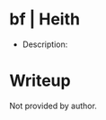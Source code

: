 # bf | Heith

- Description: 
# Writeup

Not provided by author.																																																																																																																													